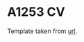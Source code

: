 A1253 CV
========

Template taken from [url](http://www.thomashardy.me.uk/free-responsive-html-css3-cv-template).
